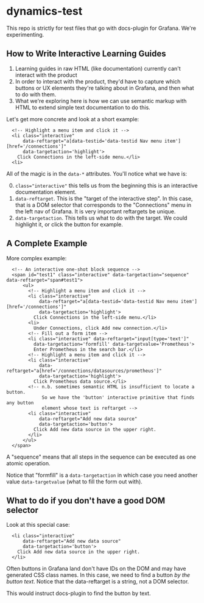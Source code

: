 # dynamics-test

This repo is strictly for test files that go with docs-plugin for Grafana.  We're experimenting.  

## How to Write Interactive Learning Guides

1. Learning guides in raw HTML (like documentation) currently can't interact with the product
2. In order to interact with the product, they'd have to capture which buttons or UX elements they're talking about in Grafana, and then what to do with them.
3. What we're exploring here is how we can use semantic markup with HTML to extend simple text documentation to do this.
   
Let's get more concrete and look at a short example:

```
  <!-- Highlight a menu item and click it -->
  <li class="interactive" 
      data-reftarget="a[data-testid='data-testid Nav menu item'][href='/connections']"
      data-targetaction='highlight'>
    Click Connections in the left-side menu.</li>
  <li>
```

All of the magic is in the `data-*` attributes. You'll notice what we have is:

0. `class="interactive"` this tells us from the beginning this is an interactive documentation element.
1. `data-reftarget`.  This is the "target of the interactive step".  In this case, that is a DOM selector that corresponds to the "Connections" menu in the left nav of Grafana.  It is very important reftargets be unique.
2. `data-targetaction`.  This tells us what to do with the target.  We could highlight it, or click the button for example.

## A Complete Example

More complex example:

```
  <!-- An interactive one-shot block sequence -->
  <span id="test1" class="interactive" data-targetaction="sequence" data-reftarget="span#test1"> 
      <ul>
        <!-- Highlight a menu item and click it -->
        <li class="interactive" 
            data-reftarget="a[data-testid='data-testid Nav menu item'][href='/connections']"
            data-targetaction='highlight'>
          Click Connections in the left-side menu.</li>
        <li>
          Under Connections, click Add new connection.</li>
        <!-- Fill out a form item -->
        <li class="interactive" data-reftarget="input[type='text']"
          data-targetaction='formfill' data-targetvalue='Prometheus'>
          Enter Prometheus in the search bar.</li>
        <!-- Highlight a menu item and click it -->
        <li class="interactive" 
            data-reftarget="a[href='/connections/datasources/prometheus']"
            data-targetaction='highlight'>
          Click Prometheus data source.</li>
        <!-- n.b. sometimes semantic HTML is insufficient to locate a button.
             So we have the 'button' interactive primitive that finds any button
             element whose text is reftarget -->
        <li class="interactive"
            data-reftarget="Add new data source"
            data-targetaction='button'>
          Click Add new data source in the upper right.
        </li>
      </ul>
  </span>
```

A "sequence" means that all steps in the sequence can be executed as one atomic operation.

Notice that "formfill" is a `data-targetaction` in which case you need another value `data-targetvalue` (what to fill the form out with).

## What to do if you don't have a good DOM selector

Look at this special case:

```
  <li class="interactive"
      data-reftarget="Add new data source"
      data-targetaction='button'>
    Click Add new data source in the upper right.
  </li>
```

Often buttons in Grafana land don't have IDs on the DOM and may have generated CSS class names. In this case,
we need to find a button _by the button text_.  Notice that the data-reftarget is a string, not a DOM selector.

This would instruct docs-plugin to find the button by text.
